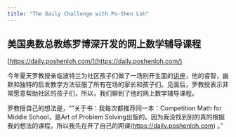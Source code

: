 ```yaml
---
title: "The Daily Challenge with Po-Shen Loh"
---
```


## 美国奥数总教练罗博深开发的网上数学辅导课程

[https://daily.poshenloh.com/](https://daily.poshenloh.com/)

今年夏天罗教授亲临波特兰为社区孩子们做了一场别开生面的[讲座](http://pdxchinese.org/prof_loh_lecture_on_math/)，他的睿智，幽默和独特的启发教学方法征服了所有在场的家长和孩子们。见面后，罗教授表示非常愿意帮助社区的孩子们，所以，我们聊到了他的网上数学辅导课程。

罗教授自己的想法是，“”关于书：我每次都推荐同一本：Competition Math for Middle School，是Art of Problem Solving出版的。因为我没找到别的真的根据我的想法的课程，所以我先在开了自己的网课(https://daily.poshenloh.com) 。”
